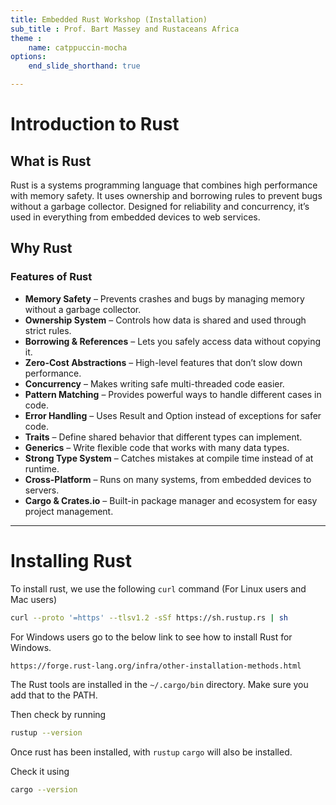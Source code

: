 ```yaml
---
title: Embedded Rust Workshop (Installation)
sub_title : Prof. Bart Massey and Rustaceans Africa
theme : 
    name: catppuccin-mocha
options: 
    end_slide_shorthand: true

---
```


# Introduction to Rust

## What is Rust

Rust is a systems programming language that combines high performance with memory safety. It uses ownership and borrowing rules to prevent bugs without a garbage collector. Designed for reliability and concurrency, it’s used in everything from embedded devices to web services.

## Why Rust 

### Features of Rust

- **Memory Safety** – Prevents crashes and bugs by managing memory without a garbage collector.
- **Ownership System** – Controls how data is shared and used through strict rules.
- **Borrowing & References** – Lets you safely access data without copying it.
- **Zero-Cost Abstractions** – High-level features that don’t slow down performance.
- **Concurrency** – Makes writing safe multi-threaded code easier.
- **Pattern Matching** – Provides powerful ways to handle different cases in code.
- **Error Handling** – Uses Result and Option instead of exceptions for safer code.
- **Traits** – Define shared behavior that different types can implement.
- **Generics** – Write flexible code that works with many data types.
- **Strong Type System** – Catches mistakes at compile time instead of at runtime.
- **Cross-Platform** – Runs on many systems, from embedded devices to servers.
- **Cargo & Crates.io** – Built-in package manager and ecosystem for easy project management.

---

# Installing Rust

To install rust, we use the following `curl` command (For Linux users and Mac users)

```bash
curl --proto '=https' --tlsv1.2 -sSf https://sh.rustup.rs | sh
```

For Windows users go to the below link to see how to install Rust for Windows.

```bash
https://forge.rust-lang.org/infra/other-installation-methods.html
```

The Rust tools are installed in the `~/.cargo/bin` directory. Make sure you add that to the PATH.

Then check by running

```bash
rustup --version 
```

Once rust has been installed, with `rustup` `cargo` will also be installed.

Check it using 

```bash
cargo --version
```
